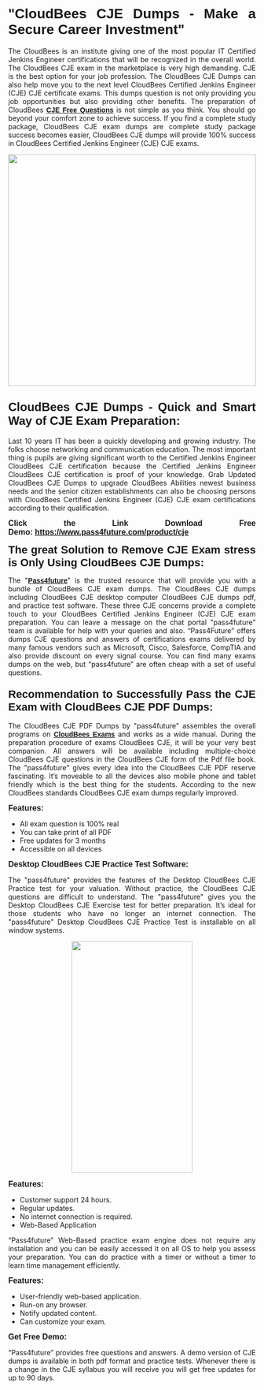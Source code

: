 
<h1 style="text-align: justify;"><span style="font-family:Tahoma,Geneva,sans-serif;"><strong>"CloudBees CJE Dumps - Make a Secure Career Investment"</strong></span></h1>

<p style="text-align: justify;">The CloudBees is an institute giving one of the most popular IT Certified Jenkins Engineer certifications that will be recognized in the overall world. The CloudBees CJE exam in the marketplace is very high demanding. CJE is the best option for your job profession. The CloudBees CJE Dumps can also help move you to the next level CloudBees Certified Jenkins Engineer (CJE) CJE certificate exams. This dumps question is not only providing you job opportunities but also providing other benefits. The preparation of CloudBees <span style="font-family:Tahoma,Geneva,sans-serif;"><strong><a href="https://www.pass4future.com/questions/cloudbees/cje">CJE Free Questions</a></strong></span> is not simple as you think. You should go beyond your comfort zone to achieve success. If you find a complete study package, CloudBees CJE exam dumps are complete study package success becomes easier, CloudBees CJE dumps will provide 100% success in CloudBees Certified Jenkins Engineer (CJE) CJE exams.</p>

<p style="text-align: justify;"><a href="https://www.pass4future.com/product/cje"><img alt="" src="https://lh3.googleusercontent.com/pw/AM-JKLVhEO4I138wJzOepD3laGU-R1M7eT-OTYdow6pCESip26lSeaxxzS9BVWUKuzj1e3L_MoxCfVgBEvV8ODwl1LGzlZbt6HJm3NXXplPwnYiBfuYM_eQCcVVRMaAwHdsl3AhHOZS-up7mzwmd4i4EpEGq=w1112-h625-no?authuser=0" style="width: 100%; height: 470px;" /></a></p>

<h2 style="text-align: justify;"><span style="font-size:24px;"><strong><span style="font-family:Tahoma,Geneva,sans-serif;">CloudBees CJE Dumps - Quick and Smart Way of CJE Exam Preparation:</span></strong></span></h2>

<p style="text-align: justify;">Last 10 years IT has been a quickly developing and growing industry. The folks choose networking and communication education. The most important thing is pupils are giving significant worth to the Certified Jenkins Engineer CloudBees CJE certification because the Certified Jenkins Engineer CloudBees CJE certification is proof of your knowledge. Grab Updated CloudBees CJE Dumps to upgrade CloudBees Abilities newest business needs and the senior citizen establishments can also be choosing persons with CloudBees Certified Jenkins Engineer (CJE) CJE exam certifications according to their qualification.</p>

<p style="text-align: justify;"><strong><span style="font-family:Lucida Sans Unicode,Lucida Grande,sans-serif;"><span style="font-size:16px;">Click the Link Download Free Demo: <a href="https://www.pass4future.com/product/cje">https://www.pass4future.com/product/cje</a></span></span></strong></p>

<p style="text-align: justify;"><strong><span style="font-size:22px;"><span style="font-family:Tahoma,Geneva,sans-serif;">The great Solution to Remove CJE Exam stress is Only Using CloudBees CJE Dumps:</span></span></strong></p>

<p style="text-align: justify;">The "<span style="font-family:Lucida Sans Unicode,Lucida Grande,sans-serif;"><a href="https://www.pass4future.com/"><strong>Pass4future</strong></a></span>" is the trusted resource that will provide you with a bundle of CloudBees CJE exam dumps. The CloudBees CJE dumps including CloudBees CJE desktop computer CloudBees CJE dumps pdf, and practice test software. These three CJE concerns provide a complete touch to your CloudBees Certified Jenkins Engineer (CJE) CJE exam preparation. You can leave a message on the chat portal "pass4future" team is available for help with your queries and also. “Pass4Future” offers dumps CJE questions and answers of certifications exams delivered by many famous vendors such as Microsoft, Cisco, Salesforce, CompTIA and also provide discount on every signal course. You can find many exams dumps on the web, but “pass4future” are often cheap with a set of useful questions.</p>

<h3 style="text-align: justify;"><span style="font-size:22px;"><strong><span style="font-family:Tahoma,Geneva,sans-serif;">Recommendation to Successfully Pass the CJE Exam with CloudBees CJE PDF Dumps:</span></strong></span></h3>

<p style="text-align: justify;">The CloudBees CJE PDF Dumps by "pass4future" assembles the overall programs on <span style="font-family:Lucida Sans Unicode,Lucida Grande,sans-serif;"><strong><a href="https://www.pass4future.com/cloudbees">CloudBees Exams</a></strong></span> and works as a wide manual. During the preparation procedure of exams CloudBees CJE, it will be your very best companion. All answers will be available including multiple-choice CloudBees CJE questions in the CloudBees CJE form of the Pdf file book. The "pass4future" gives every idea into the CloudBees CJE PDF reserve fascinating. It’s moveable to all the devices also mobile phone and tablet friendly which is the best thing for the students. According to the new CloudBees standards CloudBees CJE exam dumps regularly improved.</p>

<p style="text-align: justify;"><span style="font-family:Lucida Sans Unicode,Lucida Grande,sans-serif;"><span style="font-size:16px;"><strong>Features:</strong></span></span></p>

<ul>
	<li style="text-align: justify;">All exam question is 100% real</li>
	<li style="text-align: justify;">You can take print of all PDF</li>
	<li style="text-align: justify;">Free updates for 3 months </li>
	<li style="text-align: justify;">Accessible on all devices</li>
</ul>

<p style="text-align: justify;"><span style="font-family:Tahoma,Geneva,sans-serif;"><span style="font-size:16px;"><strong>Desktop CloudBees CJE Practice Test Software:</strong></span></span></p>

<p style="text-align: justify;">The "pass4future" provides the features of the Desktop CloudBees CJE Practice test for your valuation. Without practice, the CloudBees CJE questions are difficult to understand. The "pass4future" gives you the Desktop CloudBees CJE Exercise test for better preparation. It’s ideal for those students who have no longer an internet connection. The "pass4future" Desktop CloudBees CJE Practice Test is installable on all window systems.</p>

<p style="text-align: center;"><a href="https://www.pass4future.com/product/cje"><img alt="" src="https://lh3.googleusercontent.com/pw/AM-JKLV3yUm3jiqqIo1xIsj1VJ_UeysYexQY-pRYO0rIFl3vg11QZioN-gzffpw2AfKqFynWuvoXOreWrWS0swpr4xmOSWfwII2jvatteuqrfxiWGFBSHPiZUCoi33jqeymK5dmu-0enyX6tayRCAMHw05jv=s625-no?authuser=0" style="width: 70%; height: 470px;" /></a></p>

<p style="text-align: justify;"><span style="font-size:16px;"><span style="font-family:Lucida Sans Unicode,Lucida Grande,sans-serif;"><strong>Features:</strong></span></span></p>

<ul>
	<li style="text-align: justify;">Customer support 24 hours. </li>
	<li style="text-align: justify;">Regular updates. </li>
	<li style="text-align: justify;">No internet connection is required.</li>
	<li style="text-align: justify;">Web-Based Application</li>
</ul>

<p style="text-align: justify;">“Pass4future” Web-Based practice exam engine does not require any installation and you can be easily accessed it on all OS to help you assess your preparation. You can do practice with a timer or without a timer to learn time management efficiently.</p>

<p style="text-align: justify;"><strong><span style="font-size:16px;"><span style="font-family:Lucida Sans Unicode,Lucida Grande,sans-serif;">Features:</span></span></strong></p>

<ul>
	<li style="text-align: justify;">User-friendly web-based application.</li>
	<li style="text-align: justify;">Run-on any browser. </li>
	<li style="text-align: justify;">Notify updated content.</li>
	<li style="text-align: justify;">Can customize your exam.</li>
</ul>

<p style="text-align: justify;"><span style="font-size:16px;"><span style="font-family:Lucida Sans Unicode,Lucida Grande,sans-serif;"><strong>Get Free Demo:</strong></span></span></p>

<p style="text-align: justify;">“Pass4future” provides free questions and answers. A demo version of CJE dumps is available in both pdf format and practice tests. Whenever there is a change in the CJE syllabus you will receive you will get free updates for up to 90 days. </p>

